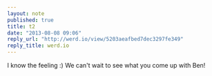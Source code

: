 ```yaml
---
layout: note
published: true
title: t2
date: "2013-08-08 09:06"
reply_url: "http://werd.io/view/5203aeafbed7dec3297fe349"
reply_title: werd.io
---
```


I know the feeling :)  We can't wait to see what you come up with Ben!